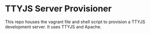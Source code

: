 
# TTYJS Server Provisioner

This repo houses the vagrant file and shell script to provision a TTYJS development server. It uses TTYJS and Apache.
